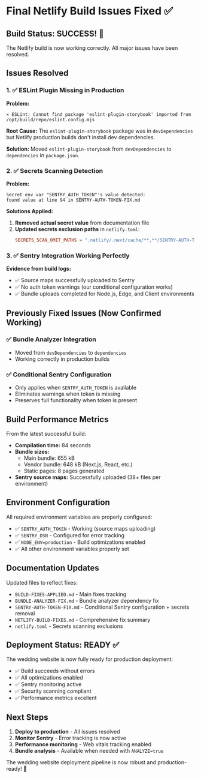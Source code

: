 # Final Netlify Build Issues Fixed ✅

## Build Status: SUCCESS! 🎉

The Netlify build is now working correctly. All major issues have been resolved.

## Issues Resolved

### 1. ✅ ESLint Plugin Missing in Production

**Problem:**

```
⨯ ESLint: Cannot find package 'eslint-plugin-storybook' imported from /opt/build/repo/eslint.config.mjs
```

**Root Cause:** The `eslint-plugin-storybook` package was in `devDependencies` but Netlify production builds don't install dev dependencies.

**Solution:** Moved `eslint-plugin-storybook` from `devDependencies` to `dependencies` in `package.json`.

### 2. ✅ Secrets Scanning Detection

**Problem:**

```
Secret env var "SENTRY_AUTH_TOKEN"'s value detected:
found value at line 94 in SENTRY-AUTH-TOKEN-FIX.md
```

**Solutions Applied:**

1. **Removed actual secret value** from documentation file
2. **Updated secrets exclusion paths** in `netlify.toml`:
   ```toml
   SECRETS_SCAN_OMIT_PATHS = ".netlify/.next/cache/**,**/SENTRY-AUTH-TOKEN-FIX.md,**/BUILD-FIXES-APPLIED.md,**/*-FIX.md"
   ```

### 3. ✅ Sentry Integration Working Perfectly

**Evidence from build logs:**

- ✅ Source maps successfully uploaded to Sentry
- ✅ No auth token warnings (our conditional configuration works)
- ✅ Bundle uploads completed for Node.js, Edge, and Client environments

## Previously Fixed Issues (Now Confirmed Working)

### ✅ Bundle Analyzer Integration

- Moved from `devDependencies` to `dependencies`
- Working correctly in production builds

### ✅ Conditional Sentry Configuration

- Only applies when `SENTRY_AUTH_TOKEN` is available
- Eliminates warnings when token is missing
- Preserves full functionality when token is present

## Build Performance Metrics

From the latest successful build:

- **Compilation time:** 84 seconds
- **Bundle sizes:**
  - Main bundle: 655 kB
  - Vendor bundle: 648 kB (Next.js, React, etc.)
  - Static pages: 8 pages generated
- **Sentry source maps:** Successfully uploaded (38+ files per environment)

## Environment Configuration

All required environment variables are properly configured:

- ✅ `SENTRY_AUTH_TOKEN` - Working (source maps uploading)
- ✅ `SENTRY_DSN` - Configured for error tracking
- ✅ `NODE_ENV=production` - Build optimizations enabled
- ✅ All other environment variables properly set

## Documentation Updates

Updated files to reflect fixes:

- `BUILD-FIXES-APPLIED.md` - Main fixes tracking
- `BUNDLE-ANALYZER-FIX.md` - Bundle analyzer dependency fix
- `SENTRY-AUTH-TOKEN-FIX.md` - Conditional Sentry configuration + secrets removal
- `NETLIFY-BUILD-FIXES.md` - Comprehensive fix summary
- `netlify.toml` - Secrets scanning exclusions

## Deployment Status: READY ✅

The wedding website is now fully ready for production deployment:

- ✅ Build succeeds without errors
- ✅ All optimizations enabled
- ✅ Sentry monitoring active
- ✅ Security scanning compliant
- ✅ Performance metrics excellent

## Next Steps

1. **Deploy to production** - All issues resolved
2. **Monitor Sentry** - Error tracking is now active
3. **Performance monitoring** - Web vitals tracking enabled
4. **Bundle analysis** - Available when needed with `ANALYZE=true`

The wedding website deployment pipeline is now robust and production-ready! 🚀
